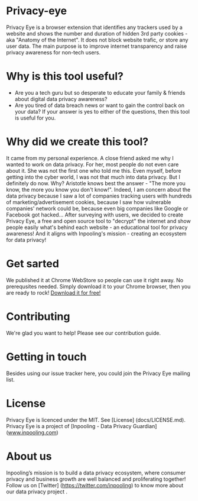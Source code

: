 # Privacy-eye
Privacy Eye is a browser extension that identifies any trackers used by a website and shows the number and duration of hidden 3rd party cookies - aka "Anatomy of the Internet". It does not block website trafic, or store any user data. The main purpose is to improve internet transparency and raise privacy awareness for non-tech users. 

# Why is this tool useful?
- Are you a tech guru but so desperate to educate your family & friends about digital data privacy awareness?
- Are you tired of data breach news or want to gain the control back on your data?
If your answer is yes to either of the questions, then this tool is useful for you.

# Why did we create this tool?
It came from my personal experience. A close friend asked me why I wanted to work on data privacy. For her, most people do not even care about it. She was not the first one who told me this. Even myself, before getting into the cyber world, I was not that much into data privacy. But I definitely do now. Why? Aristotle knows best the answer - "The more you know, the more you know you don't know!". 
Indeed, I am concern about the data privacy because I saw a lot of companies tracking users with hundreds of marketing/advertisement cookies, because I saw how vulnerable companies' network could be, because even big companies like Google or Facebook got hacked... After surveying with users, we decided to create Privacy Eye, a free and open source tool to "decrypt" the internet and show people easily what's behind each website - an educational tool for privacy awareness!
And it aligns with Inpooling's mission - creating an ecosystem for data privacy!

# Get sarted
We published it at Chrome WebStore so people can use it right away. No prerequsites needed. Simply download it to your Chrome browser, then you are ready to rock! [Download it for free!](https://inpooling.com/blog/privacy-eye-free-and-open-source-browser-extension-for-data-privacy/)  

# Contributing
We're glad you want to help! Please see our contribution guide.

# Getting in touch
Besides using our issue tracker here, you could join the Privacy Eye mailing list.

# License
Privacy Eye is licenced under the MIT. See [License] (docs/LICENSE.md).
Privacy Eye is a project of [Inpooling - Data Privacy Guardian] (www.inpooling.com)

# About us
Inpooling’s mission is to build a data privacy ecosystem, where consumer privacy and business growth are well balanced and proliferating together! Follow us on [Twitter] (https://twitter.com/inpooling) to know more about our data privacy project .

